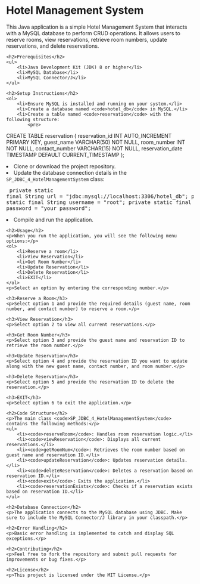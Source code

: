  <h1>Hotel Management System</h1>
    <p>This Java application is a simple Hotel Management System that interacts with a MySQL database to perform CRUD operations. It allows users to reserve rooms, view reservations, retrieve room numbers, update reservations, and delete reservations.</p>
    
    <h2>Prerequisites</h2>
    <ul>
        <li>Java Development Kit (JDK) 8 or higher</li>
        <li>MySQL Database</li>
        <li>MySQL Connector/J</li>
    </ul>
    
    <h2>Setup Instructions</h2>
    <ol>
        <li>Ensure MySQL is installed and running on your system.</li>
        <li>Create a database named <code>hotel_db</code> in MySQL.</li>
        <li>Create a table named <code>reservation</code> with the following structure:
            <pre>
CREATE TABLE reservation (
    reservation_id INT AUTO_INCREMENT PRIMARY KEY,
    guest_name VARCHAR(50) NOT NULL,
    room_number INT NOT NULL,
    contact_number VARCHAR(15) NOT NULL,
    reservation_date TIMESTAMP DEFAULT CURRENT_TIMESTAMP
);
            </pre>
        </li>
        <li>Clone or download the project repository.</li>
        <li>Update the database connection details in the <code>SP_JDBC_4_HotelManagementSystem</code> class:
            <pre>
private static final String url = "jdbc:mysql://localhost:3306/hotel_db";
private static final String username = "root";
private static final String password = "your_password";
            </pre>
        </li>
        <li>Compile and run the application.</li>
    </ol>
    
    <h2>Usage</h2>
    <p>When you run the application, you will see the following menu options:</p>
    <ol>
        <li>Reserve a room</li>
        <li>View Reservation</li>
        <li>Get Room Number</li>
        <li>Update Reservation</li>
        <li>Delete Reservation</li>
        <li>EXIT</li>
    </ol>
    <p>Select an option by entering the corresponding number.</p>
    
    <h3>Reserve a Room</h3>
    <p>Select option 1 and provide the required details (guest name, room number, and contact number) to reserve a room.</p>
    
    <h3>View Reservation</h3>
    <p>Select option 2 to view all current reservations.</p>
    
    <h3>Get Room Number</h3>
    <p>Select option 3 and provide the guest name and reservation ID to retrieve the room number.</p>
    
    <h3>Update Reservation</h3>
    <p>Select option 4 and provide the reservation ID you want to update along with the new guest name, contact number, and room number.</p>
    
    <h3>Delete Reservation</h3>
    <p>Select option 5 and provide the reservation ID to delete the reservation.</p>
    
    <h3>EXIT</h3>
    <p>Select option 6 to exit the application.</p>
    
    <h2>Code Structure</h2>
    <p>The main class <code>SP_JDBC_4_HotelManagementSystem</code> contains the following methods:</p>
    <ul>
        <li><code>reserveRoom</code>: Handles room reservation logic.</li>
        <li><code>viewReservation</code>: Displays all current reservations.</li>
        <li><code>getRoomNum</code>: Retrieves the room number based on guest name and reservation ID.</li>
        <li><code>updateReservation</code>: Updates reservation details.</li>
        <li><code>deleteReservation</code>: Deletes a reservation based on reservation ID.</li>
        <li><code>exit</code>: Exits the application.</li>
        <li><code>reservationExists</code>: Checks if a reservation exists based on reservation ID.</li>
    </ul>
    
    <h2>Database Connection</h2>
    <p>The application connects to the MySQL database using JDBC. Make sure to include the MySQL Connector/J library in your classpath.</p>
    
    <h2>Error Handling</h2>
    <p>Basic error handling is implemented to catch and display SQL exceptions.</p>
    
    <h2>Contributing</h2>
    <p>Feel free to fork the repository and submit pull requests for improvements or bug fixes.</p>
    
    <h2>License</h2>
    <p>This project is licensed under the MIT License.</p>
